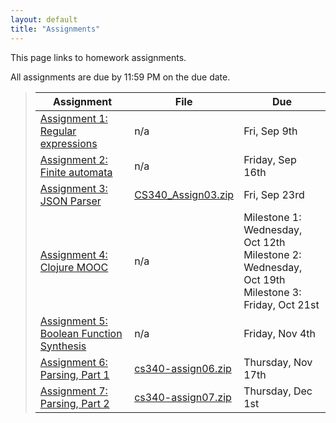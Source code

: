 ```yaml
---
layout: default
title: "Assignments"
---
```


This page links to homework assignments.

All assignments are due by 11:59 PM on the due date.

> Assignment | File | Due
> ---------- | ---- | ---
> [Assignment 1: Regular expressions](assign01.html) | n/a | Fri, Sep 9th
> [Assignment 2: Finite automata](assign02.html) | n/a | Friday, Sep 16th
> [Assignment 3: JSON Parser](assign03.html) | [CS340\_Assign03.zip](CS340_Assign03.zip) | Fri, Sep 23rd
> [Assignment 4: Clojure MOOC](assign04.html) | n/a | Milestone 1: Wednesday, Oct 12th<br>Milestone 2: Wednesday, Oct 19th<br>Milestone 3: Friday, Oct 21st
> [Assignment 5: Boolean Function Synthesis](assign05.html) | n/a | Friday, Nov 4th
> [Assignment 6: Parsing, Part 1](assign06.html) | [cs340-assign06.zip](cs340-assign06.zip) | Thursday, Nov 17th
> [Assignment 7: Parsing, Part 2](assign07.html) | [cs340-assign07.zip](cs340-assign07.zip) | Thursday, Dec 1st

<!--
> [Assignment 8: Code Generation](assign08.html) | [CS340\_Assign08.zip](CS340_Assign08.zip) | Friday, Dec 11th 
-->
